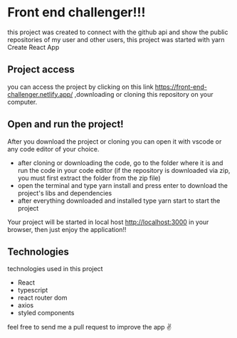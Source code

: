 <h1> Front end challenger!!! </h1>

this project was created to connect with the github api and show the public repositories of my user and other users,
this project was started with yarn Create React App

## Project access

you can access the project by clicking on this link https://front-end-challenger.netlify.app/ ,downloading or cloning this repository on your computer.

## Open and run the project!

After you download the project or cloning you can open it with vscode or any code editor of your choice.
- after cloning or downloading the code, go to the folder where it is and run the code in your code editor
(if the repository is downloaded via zip, you must first extract the folder from the zip file)
- open the terminal and type yarn install and press enter to download the project's libs and dependencies
- after everything downloaded and installed type yarn start to start the project

Your project will be started in local host [http://localhost:3000](http://localhost:3000) in your browser, then just enjoy the application!!

## Technologies

technologies used in this project

- React
- typescript
- react router dom
- axios
- styled components

feel free to send me a pull request to improve the app ✌
